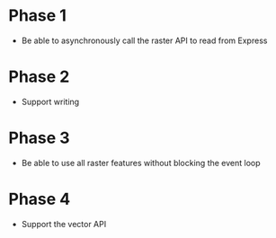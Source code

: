 # Phase 1

- Be able to asynchronously call the raster API to read from Express

# Phase 2

- Support writing

# Phase 3

- Be able to use all raster features without blocking the event loop

# Phase 4

- Support the vector API
